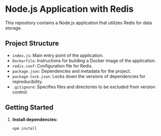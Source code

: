 # Node.js Application with Redis

This repository contains a Node.js application that utilizes Redis for data storage.

## Project Structure

- `index.js`: Main entry point of the application.
- `Dockerfile`: Instructions for building a Docker image of the application.
- `redis.conf`: Configuration file for Redis.
- `package.json`: Dependencies and metadata for the project.
- `package-lock.json`: Locks down the versions of dependencies for reproducibility.
- `.gitignore`: Specifies files and directories to be excluded from version control.

## Getting Started

1. **Install dependencies:**

   ```bash
   npm install
